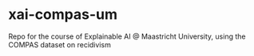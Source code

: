 # xai-compas-um
Repo for the course of Explainable AI @ Maastricht University, using the COMPAS dataset on recidivism
